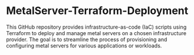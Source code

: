 # MetalServer-Terraform-Deployment
This GitHub repository provides infrastructure-as-code (IaC) scripts using Terraform to deploy and manage metal servers on a chosen infrastructure provider. The goal is to streamline the process of provisioning and configuring metal servers for various applications or workloads.
